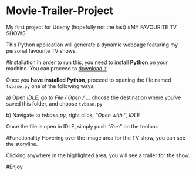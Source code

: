 # Movie-Trailer-Project
My first project for Udemy (hopefully not the last)
#MY FAVOURITE TV SHOWS

This Python application will generate a dynamic webpage featuring my personal favourite TV shows.

#Installation
In order to run this, you need to install **Python** on your machine. You can proceed to [download it](http://www.python.org)

Once you **have installed Python**, proceed to opening the file named `tvbase.py` one of the following ways:

a)	Open _IDLE_, go to _File / Open /_ … choose the destination where you’ve saved this folder, and choose `tvbase.py`

b)	Navigate to _tvbase.py_, right click, _“Open with “, IDLE_

Once the file is open in IDLE, simply push _“Run”_ on the toolbar.

#Functionality
Hovering over the image area for the TV show, you can see the storyline.

Clicking anywhere in the highlighted area, you will see a trailer for the show.

#Enjoy

